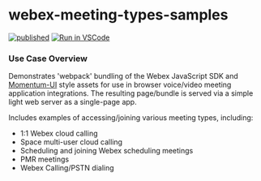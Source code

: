 
# webex-meeting-types-samples


[![published](https://static.production.devnetcloud.com/codeexchange/assets/images/devnet-published.svg)](https://testing-developer.cisco.com/codeexchange/github/repo/lingjshi/DNAC-Webex-Teams-Bot-App) [![Run in VSCode](https://static.production.devnetcloud.com/codeexchange/assets/images/devnet-runable-icon.svg)](https://testing-developer.cisco.com/codespace/?id=devenv-vscode-base-webex-demo&community=true&type=vscode&GITHUB_SOURCE_REPO=https://github.com/lingjshi/webex-meeting-types-samples)


### Use Case Overview

Demonstrates 'webpack' bundling of the Webex JavaScript SDK and [Momentum-UI](https://github.com/momentum-design/momentum-ui/) style assets for use in browser voice/video meeting application integrations.  The resulting page/bundle is served via a simple light web server as a single-page app.

Includes examples of accessing/joining various meeting types, including:

* 1:1 Webex cloud calling
* Space multi-user cloud calling
* Scheduling and joining Webex scheduling meetings
* PMR meetings
* Webex Calling/PSTN dialing


